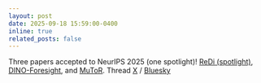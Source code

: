 ```yaml
---
layout: post
date: 2025-09-18 15:59:00-0400
inline: true
related_posts: false
---
```


Three papers accepted to NeurIPS 2025 (one spotlight)! [ReDi (spotlight)](https://arxiv.org/abs/2504.16064), [DINO-Foresight](https://arxiv.org/abs/2412.11673), and [MuToR](https://arxiv.org/abs/2505.10518). Thread [X](https://x.com/SpyrosGidaris/status/1970396098536841474) / [Bluesky](https://bsky.app/profile/spyrosgidaris.bsky.social/post/3lzihy6md5u23)
